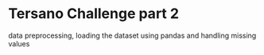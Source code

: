 # Tersano Challenge part 2

data preprocessing, loading the dataset using pandas and handling missing values

